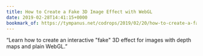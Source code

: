 ```yaml
---
title: How to Create a Fake 3D Image Effect with WebGL
date: 2019-02-28T14:41:15+0000
bookmark_of: https://tympanus.net/codrops/2019/02/20/how-to-create-a-fake-3d-image-effect-with-webgl/
---
```


“Learn how to create an interactive "fake" 3D effect for images with depth maps and plain WebGL.”
